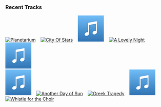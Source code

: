### Recent Tracks
[<img src='https://lastfm.freetls.fastly.net/i/u/300x300/93abb8f8430d1ec2d9dd136660a8c636.png' width='16%' height='16%' alt='Planetarium'>](https://www.last.fm/music/justin%2bhurwitz/_/planetarium)&nbsp;&nbsp;&nbsp;&nbsp;[<img src='https://lastfm.freetls.fastly.net/i/u/300x300/93abb8f8430d1ec2d9dd136660a8c636.png' width='16%' height='16%' alt='City Of Stars'>](https://www.last.fm/music/ryan%2bgosling/_/city%2bof%2bstars)&nbsp;&nbsp;&nbsp;&nbsp;[<img src='https://github.com/atfinke/atfinke/blob/master/placeholder.jpeg?raw=true' width='16%' height='16%' alt='Herman’s Habit'>](https://www.last.fm/music/justin%2bhurwitz/_/herman%25e2%2580%2599s%2bhabit)&nbsp;&nbsp;&nbsp;&nbsp;[<img src='https://lastfm.freetls.fastly.net/i/u/300x300/98ff38558bd60c0a71967ab5940a5f27.png' width='16%' height='16%' alt='A Lovely Night'>](https://www.last.fm/music/ryan%2bgosling/_/a%2blovely%2bnight)&nbsp;&nbsp;&nbsp;&nbsp;[<img src='https://github.com/atfinke/atfinke/blob/master/placeholder.jpeg?raw=true' width='16%' height='16%' alt='Mia & Sebastian’s Theme'>](https://www.last.fm/music/justin%2bhurwitz/_/mia%2b%2526%2bsebastian%25e2%2580%2599s%2btheme)&nbsp;&nbsp;&nbsp;&nbsp;<br>[<img src='https://github.com/atfinke/atfinke/blob/master/placeholder.jpeg?raw=true' width='16%' height='16%' alt='Someone in the Crowd'>](https://www.last.fm/music/emma%2bstone/_/someone%2bin%2bthe%2bcrowd)&nbsp;&nbsp;&nbsp;&nbsp;[<img src='https://lastfm.freetls.fastly.net/i/u/300x300/93abb8f8430d1ec2d9dd136660a8c636.png' width='16%' height='16%' alt='Another Day of Sun'>](https://www.last.fm/music/la%2bla%2bland%2bcast/_/another%2bday%2bof%2bsun)&nbsp;&nbsp;&nbsp;&nbsp;[<img src='https://lastfm.freetls.fastly.net/i/u/300x300/bbd57b4f204e90e9b11145fc2cc56dd9.png' width='16%' height='16%' alt='Greek Tragedy'>](https://www.last.fm/music/the%2bwombats/_/greek%2btragedy)&nbsp;&nbsp;&nbsp;&nbsp;[<img src='https://github.com/atfinke/atfinke/blob/master/placeholder.jpeg?raw=true' width='16%' height='16%' alt='For The Night (feat. Lil Baby & DaBaby)'>](https://www.last.fm/music/pop%2bsmoke/_/for%2bthe%2bnight%2b%2528feat.%2blil%2bbaby%2b%2526%2bdababy%2529)&nbsp;&nbsp;&nbsp;&nbsp;[<img src='https://lastfm.freetls.fastly.net/i/u/300x300/8ea4dad3c3614770bca41a29c2e53b3d.png' width='16%' height='16%' alt='Whistle for the Choir'>](https://www.last.fm/music/the%2bfratellis/_/whistle%2bfor%2bthe%2bchoir)&nbsp;&nbsp;&nbsp;&nbsp;<br>